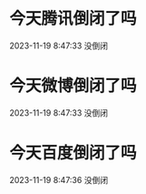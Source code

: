 # 今天腾讯倒闭了吗

2023-11-19 8:47:33 没倒闭

# 今天微博倒闭了吗

2023-11-19 8:47:33 没倒闭

# 今天百度倒闭了吗

2023-11-19 8:47:36 没倒闭

